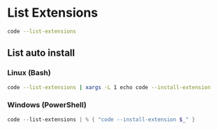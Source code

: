 # List Extensions

```sh
code --list-extensions
```

## List auto install

### Linux (Bash)

```sh
code --list-extensions | xargs -L 1 echo code --install-extension
```

### Windows (PowerShell)

```ps1
code --list-extensions | % { "code --install-extension $_" }
```
